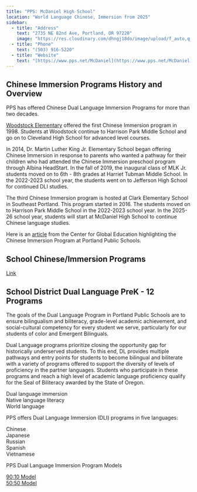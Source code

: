 ```yaml
---
title: "PPS: McDaniel High School"
location: "World Language Chinese, Immersion from 2025"
sidebar:
  - title: "Address"
    text: "2735 NE 82nd Ave, Portland, OR 97220"
    image: "https://res.cloudinary.com/dhngj18do/image/upload/f_auto,q_auto/v1/images/activities/mcdaniel_logo"
  - title: "Phone"
    text: "(503) 916-5220"
  - title: "Website"
    text: "[https://www.pps.net/McDaniel](https://www.pps.net/McDaniel)"
---
```


## Chinese Immersion Programs History and Overview

PPS has offered Chinese Dual Language Immersion Programs for more than two decades.

[Woodstock Elementary](https://pdxchinese.org/resources/communities_mandarin/00pps_woodstock/) offered the first Chinese Immersion program in 1998. Students at Woodstock continue to Harrison Park Middle School and go on to Cleveland High School for advanced level courses.

In 2014, Dr. Martin Luther King Jr. Elementary School began offering Chinese Immersion in response to parents who wanted a pathway for their children who had attended the Chinese Immersion preschool program through Albina HeadStart. In the fall of 2019, the inaugural class of MLK Jr. students moved on to 6th - 8th grades at Harriet Tubman Middle School. In the 2022-2023 school year, the students went on to Jefferson High School for continued DLI studies.

The third Chinese Immersion program is hosted at Clark Elementary School in Southeast Portland. This program started in 2016. The students moved on to Harrison Park Middle School in the 2022-2023 school year. In the 2025-26 school year, students will start at McDaniel High School to continue Chinese language studies.

Here is an [article](https://asiasociety.org/education/portland-public-schools-chinese-program?page=1) from the Center for Global Education highlighting the Chinese Immersion Program at Portland Public Schools.

## School Chinese/Immersion Programs

[Link](https://www.pps.net/site/Default.aspx?PageID=20424)

## School District Dual Language PreK - 12 Programs

The goals of the Dual Language Program in Portland Public Schools are to ensure bilingualism and biliteracy, grade-level academic achievement, and social-cultural competency for every student we serve, particularly for our students of color and Emergent Bilinguals.

Dual Language programs prioritize closing the opportunity gap for historically underserved students. To this end, DL provides multiple pathways and entry points for students to become bilingual and biliterate with a variety of programs offered to support the diversity of levels of proficiency in the partner languages. Students who participate in these programs and reach a high level of academic language proficiency qualify for the Seal of Biliteracy awarded by the State of Oregon.

Dual language immersion  
Native language literacy  
World language  

PPS offers Dual Language Immersion (DLI) programs in five languages:

Chinese  
Japanese  
Russian  
Spanish  
Vietnamese  

PPS Dual Language Immersion Program Models

[90:10 Model](https://drive.google.com/file/d/13wgs19wmzzwH97-IhbeJ1qxJ93Buo8VN/view)  
[50:50 Model](https://drive.google.com/file/d/19_9QeizsJ-0AM0P9I6Y7u3s4ccXUfZXn/view)  
